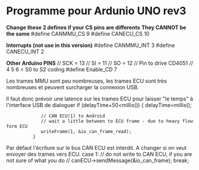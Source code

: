 # Programme pour Ardunio UNO rev3

**Change these 2 defines if your CS pins are differents**
**They CANNOT be the same**
#define CANMMU_CS 9
#define CANECU_CS 10

**Interrupts (not use in this version)**
#define CANMMU_INT 3
#define CANECU_INT 2

**Other Arduino PINS**
// SCK = 13
// SI = 11
// SO = 12
// Pin to drive CD4051
// 4 5 6 = S0 to S2 coding
#define Enable_CD 7

Les trames MMU sont peu nombreuses, les trames ECU sont très nombreuses et peuvent surcharger la connexion USB.

Il faut donc prévoir une latence sur les trames ECU pour laisser "le temps" à l'interface USB de dialoguer
  if (delayTime+50<millis())
              {
                delayTime=millis();                                  

                 // CAN ECU(1) to Android 
                 // wait a little between to ECU frame - due to heavy flow form ECU
                 writeFrame(1, &io_can_frame_read);
              }
Par défaut l'écriture sur le bus CAN ECU est interdit. A changer si on veut envoyer des trames vers ECU.
      case 1: // do not write to CAN ECU, if you are not sure of what you do
             // canECU->sendMessage(&io_can_frame);
           break;
